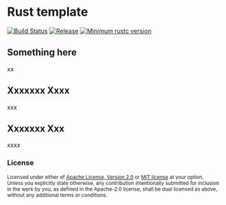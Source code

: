 # Rust template

[![Build Status]][actions]
[![Release]][semver]
[![Minimum rustc version]][Rust 1.36]

[Build Status]: https://shields.io/github/workflow/status/bluelief/rust-template/ci?style=flat-square&logo=rust
[actions]: https://github.com/bluelief/rust-template/actions?query=branch%3Amaster
[Release]: https://shields.io/github/v/release/bluelief/rust-template?style=flat-square&logo=SemVer
[semver]: https://github.com/bluelief/rust-template/releases/tags/
[Minimum rustc version]: https://img.shields.io/badge/rust%20template-rustc%201.36+-blue.svg?style=flat-square&logo=rust
[Rust 1.36]: https://blog.rust-lang.org/2019/07/04/Rust-1.36.0.html


## Something here

xx


## Xxxxxxx Xxxx

xxx


## Xxxxxxx Xxx

xxxx


### License

<sup>
Licensed under either of <a href="LICENSE-APACHE">Apache License, Version 2.0</a> or <a href="LICENSE-MIT">MIT license</a> at your option.
</sup>

<br>

<sub>
Unless you explicitly state otherwise, any contribution intentionally submitted for inclusion in the work by you, as defined in the Apache-2.0 license, shall be dual licensed as above, without any additional terms or conditions.
</sub>
